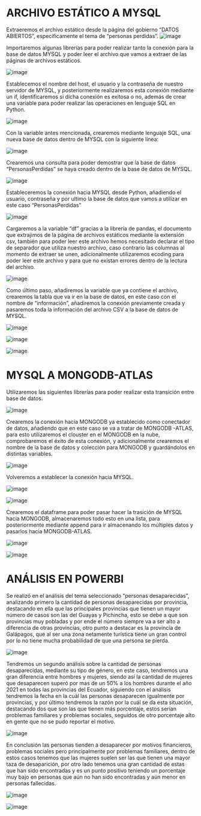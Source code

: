 # ARCHIVO ESTÁTICO A MYSQL
Extraeremos el archivo estático desde la página del gobierno “DATOS ABIERTOS”, específicamente el tema de “personas perdidas”. 
![image](https://user-images.githubusercontent.com/74982150/155870656-476c702c-dd07-4462-831d-73d24416778a.png)

Importaremos algunas librerías para poder realizar tanto la conexión para la base de datos MYSQL y poder leer el archivo que vamos a extraer de las páginas de archivos estáticos.

![image](https://user-images.githubusercontent.com/74982150/155870803-3a06500d-80eb-473e-8a4d-771b67e7005f.png)

Establecemos el nombre del host, el usuario y la contraseña de nuestro servidor de MYSQL, y posteriormente realizaremos esta conexión mediante un if, identificaremos si dicha conexión es exitosa o no, además de crear una variable para poder realizar las operaciones en lenguaje SQL en Python.

![image](https://user-images.githubusercontent.com/74982150/155870812-fe451dad-a513-48b6-8027-a5c47cf63b17.png)

Con la variable antes mencionada, crearemos mediante lenguaje SQL, una nueva base de datos dentro de MYSQL con la siguiente línea:

![image](https://user-images.githubusercontent.com/74982150/155870831-988230ee-25b7-4cdf-bd85-1cbbc101194f.png)

Crearemos una consulta para poder demostrar que la base de datos “PersonasPerdidas” se haya creado dentro de la base de datos de MYSQL.

![image](https://user-images.githubusercontent.com/74982150/155870850-009492a7-bdff-4794-98ed-45015d05a775.png)


Estableceremos la conexión hacia MYSQL desde Python, añadiendo el usuario, contraseña y por ultimo la base de datos que vamos a utilizar en este caso “PersonasPerdidas”

![image](https://user-images.githubusercontent.com/74982150/155870863-21fb7f74-4766-43d7-a881-2dea556a978f.png)

Cargaremos a la variable “df” gracias a la librería de pandas, el documento que extrajimos de la página de archivos estáticos mediante la extensión csv, también para poder leer este archivo hemos necesitado declarar el tipo de separador que utiliza nuestro archivo, caso contrario las columnas al momento de extraer se unen, adicionalmente utilizaremos ecoding para poder leer este archivo y para que no existan errores dentro de la lectura del archivo.

![image](https://user-images.githubusercontent.com/74982150/155870890-46184922-37c6-4075-9cf5-da59afb7f08d.png)

Como último paso, añadiremos la variable que ya contiene el archivo, crearemos la tabla que va ir en la base de datos, en este caso con el nombre de “información”, añadiremos la conexión previamente creada y pasaremos toda la información del archivo CSV  a la base de datos de MYSQL.

![image](https://user-images.githubusercontent.com/74982150/155870902-eb4a143b-34e1-410d-90ad-288a90fb65c4.png)

![image](https://user-images.githubusercontent.com/74982150/155870977-b0c469a5-9d8e-4f3b-a454-8634b177adf5.png)

![image](https://user-images.githubusercontent.com/74982150/155870981-8567f4e5-61fe-419d-ba3b-c550f0a16c32.png)


# MYSQL A MONGODB-ATLAS

Utilizaremos las siguientes librerías para poder realizar esta transición entre base de datos.

![image](https://user-images.githubusercontent.com/74982150/155871017-8fab0e62-2997-4702-b178-5fa982c9a985.png)

Crearemos la conexión hacia MONGODB ya establecido como conectador de datos, añadiendo que en este caso se va a tratar de MONGODB -ATLAS, para esto utilizaremos el clouster en el MONGODB en la nube, comprobaremos el éxito de esta conexión, y adicionalmente crearemos el nombre de la base de datos y colección para MONGODB y guardándolos en distintas variables.

![image](https://user-images.githubusercontent.com/74982150/155871035-3d39b878-58dc-4cd0-955e-6f1f8e2632ff.png)

Volveremos a establecer la conexión hacia MYSQL. 

![image](https://user-images.githubusercontent.com/74982150/155871040-0af9649a-22f8-4fe1-b7d3-89ec70c6707b.png)

![image](https://user-images.githubusercontent.com/74982150/155871051-8e354728-bd29-41d6-86dc-ed0bb5968079.png)

Crearemos el dataframe para poder pasar hacer la trasición de MYSQL hacia MONGODB, almacenaremos todo esto en una lista, para posteriormente mediante append para ir almacenando los múltiples datos y pasarlos hacia MONGODB-ATLAS.

![image](https://user-images.githubusercontent.com/74982150/155871070-71e74e74-3d9f-4af7-afc0-660b01f5e428.png)

![image](https://user-images.githubusercontent.com/74982150/155871091-5f2b8907-6938-4e61-a47e-3f5e9b910040.png)


# ANÁLISIS EN POWERBI

Se realizó en el análisis del tema seleccionado “personas desaparecidas”, analizando primero la cantidad de personas desaparecidas por provincia, destacando en ella que las principales provincias que tienen un mayor número de casos son las del Guayas y Pichincha, esto se debe a que son provincias muy pobladas y por ende el número siempre va a ser alto a diferencia de otras provincias, otro punto a destacar es la provincia de Galápagos, que al ser una zona netamente turística tiene un gran control por lo no tiene mucha probabilidad de que una persona se pierda.

![image](https://user-images.githubusercontent.com/74982150/155871162-bdef92bf-0fd5-44d4-9056-879fb6ccecab.png)

Tendremos un segundo análisis sobre la cantidad de personas desaparecidas, mediante su tipo de género, en este caso, tendremos una gran diferencia entre hombres y mujeres, siendo así la cantidad de mujeres que desaparecen superó por mas de un 50% a los hombres durante el año 2021 en todas las provincias del Ecuador, siguiendo con el análisis tendremos la fecha en la cuál las personas desaparecen igualmente por provincias, y por último tendremos la razón por la cuál se da esta situación, destacando dos que son las que tienen más porcentaje, estos serían problemas familiares y problemas sociales, seguidos de otro porcentaje alto en gente que no se pudo reportar el motivo. 

![image](https://user-images.githubusercontent.com/74982150/155871184-daf57eec-c10e-4759-851c-370cf333bd9f.png)


En conclusión las personas tienden a desaparecer por motivos financieros, problemas sociales pero principalmente por problemas familiares, dentro de estos casos tenemos que las mujeres suelen ser las que tienen una mayor taza de desaparición, por otro lado tenemos una gran cantidad de estas que han sido encontradas y es un punto positivo teniendo un porcentaje muy bajo en personas que aún no han sido encontradas y aún menor en personas fallecidas.

![image](https://user-images.githubusercontent.com/74982150/155871191-548461b8-edb3-4390-a87b-9b2a0416b285.png)

![image](https://user-images.githubusercontent.com/74982150/155871199-de41546a-ac27-49db-95d5-a4ef4de24128.png)









